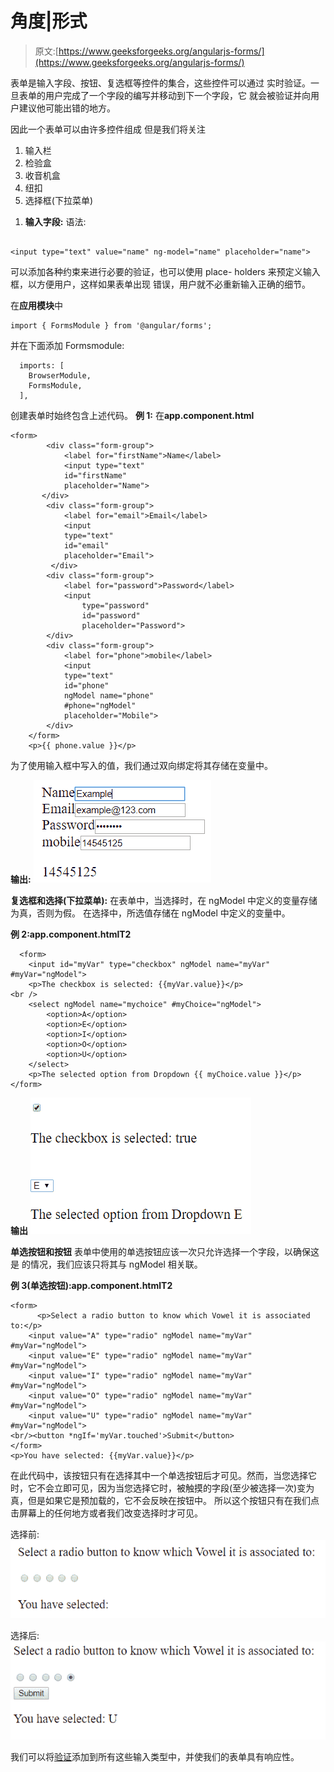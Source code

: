 # 角度|形式

> 原文:[https://www.geeksforgeeks.org/angularjs-forms/](https://www.geeksforgeeks.org/angularjs-forms/)

表单是输入字段、按钮、复选框等控件的集合，这些控件可以通过
实时验证。一旦表单的用户完成了一个字段的编写并移动到下一个字段，它
就会被验证并向用户建议他可能出错的地方。

因此一个表单可以由许多控件组成
但是我们将关注

1.  输入栏
2.  检验盒
3.  收音机盒
4.  纽扣
5.  选择框(下拉菜单)

1) **输入字段:**
语法:

```

<input type="text" value="name" ng-model="name" placeholder="name">
```

可以添加各种约束来进行必要的验证，也可以使用 place-
holders 来预定义输入框，以方便用户，这样如果表单出现
错误，用户就不必重新输入正确的细节。

在**应用模块**中

```
import { FormsModule } from '@angular/forms'; 
```

并在下面添加 Formsmodule:

```
  imports: [
    BrowserModule,
    FormsModule,
  ],

```

创建表单时始终包含上述代码。
**例 1:**
在**app.component.html**

```
<form>
        <div class="form-group">
            <label for="firstName">Name</label>
            <input type="text" 
            id="firstName"
            placeholder="Name">
       </div>
        <div class="form-group">
            <label for="email">Email</label>
            <input 
            type="text" 
            id="email" 
            placeholder="Email">
         </div>    
        <div class="form-group">
            <label for="password">Password</label>
            <input 
                type="password"
                id="password" 
                placeholder="Password">
        </div>
        <div class="form-group">
            <label for="phone">mobile</label>
            <input 
            type="text"  
            id="phone" 
            ngModel name="phone"
            #phone="ngModel"
            placeholder="Mobile">
        </div>
    </form>
    <p>{{ phone.value }}</p>
```

为了使用输入框中写入的值，我们通过双向绑定将其存储在变量中。

**输出:**
![input](img/1b709d1f40de5079c5afeb4732aecb6f.png)

**复选框和选择(下拉菜单):**
在表单中，当选择时，在 ngModel 中定义的变量存储为真，否则为假。
在选择中，所选值存储在 ngModel 中定义的变量中。

**例 2:**app.component.html**T2**

```
  <form>
    <input id="myVar" type="checkbox" ngModel name="myVar" #myVar="ngModel">
    <p>The checkbox is selected: {{myVar.value}}</p>
<br />
    <select ngModel name="mychoice" #myChoice="ngModel">
        <option>A</option>
        <option>E</option>
        <option>I</option>
        <option>O</option>
        <option>U</option>
    </select>
    <p>The selected option from Dropdown {{ myChoice.value }}</p>
</form>
```

**输出**
![select](img/6d2c43246c7ef91b0e7145e7d217d2ff.png)

**单选按钮和按钮**
表单中使用的单选按钮应该一次只允许选择一个字段，以确保这是
的情况，我们应该只将其与 ngModel 相关联。

**例 3(单选按钮):**app.component.html**T2**

```
<form>
      <p>Select a radio button to know which Vowel it is associated to:</p>
    <input value="A" type="radio" ngModel name="myVar" #myVar="ngModel">
    <input value="E" type="radio" ngModel name="myVar" #myVar="ngModel">
    <input value="I" type="radio" ngModel name="myVar" #myVar="ngModel">
    <input value="O" type="radio" ngModel name="myVar" #myVar="ngModel">
    <input value="U" type="radio" ngModel name="myVar" #myVar="ngModel">
<br/><button *ngIf='myVar.touched'>Submit</button>
</form>
<p>You have selected: {{myVar.value}}</p>
```

在此代码中，该按钮只有在选择其中一个单选按钮后才可见。然而，当您选择它时，它不会立即可见，因为当您选择它时，被触摸的字段(至少被选择一次)变为
真，但是如果它是预加载的，它不会反映在按钮中。
所以这个按钮只有在我们点击屏幕上的任何地方或者我们改变选择时才可见。

选择前:
![radio1](img/db847ad0563a56eaa9d33ef431521e5f.png)

选择后:
![radio2](img/79af42d355aa72b2af5e07123e06a883.png)

我们可以将[验证](https://www.geeksforgeeks.org/angularjs-form-validation/)添加到所有这些输入类型中，并使我们的表单具有响应性。